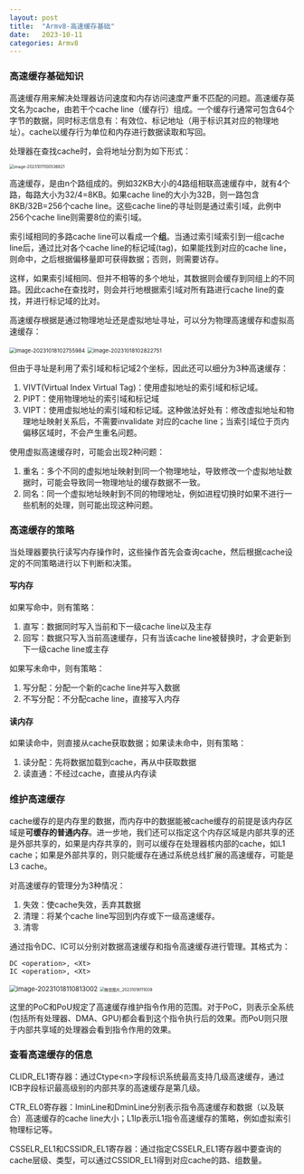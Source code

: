 ```yaml
---
layout: post
title:  "Armv8-高速缓存基础"
date:   2023-10-11 
categories: Armv8
---
```

### 高速缓存基础知识

高速缓存用来解决处理器访问速度和内存访问速度严重不匹配的问题。高速缓存英文名为cache，由若干个cache line（缓存行）组成。一个缓存行通常可包含64个字节的数据，同时标志信息有：有效位、标记地址（用于标识其对应的物理地址）。cache以缓存行为单位和内存进行数据读取和写回。

处理器在查找cache时，会将地址分割为如下形式：

<img src="https://mdpics4lgw.oss-cn-beijing.aliyuncs.com/aliyun/202310111005147.png" alt="image-20231011100536821" style="zoom:50%;" />

高速缓存，是由n个路组成的。例如32KB大小的4路组相联高速缓存中，就有4个路，每路大小为32/4=8KB。如果cache line的大小为32B，则一路包含8KB/32B=256个cache line。这些cache line的寻址则是通过索引域，此例中256个cache line则需要8位的索引域。

索引域相同的多路cache line可以看成一个**组**。当通过索引域索引到一组cache line后，通过比对各个cache line的标记域(tag)，如果能找到对应的cache line，则命中，之后根据偏移量即可获得数据；否则，则需要访存。

这样，如果索引域相同、但并不相等的多个地址，其数据则会缓存到同组上的不同路。因此cache在查找时，则会并行地根据索引域对所有路进行cache line的查找，并进行标记域的比对。

高速缓存根据是通过物理地址还是虚拟地址寻址，可以分为物理高速缓存和虚拟高速缓存：

<img src="https://mdpics4lgw.oss-cn-beijing.aliyuncs.com/aliyun/202310181027250.png" alt="image-20231018102755984" style="zoom: 67%;" />

<img src="https://mdpics4lgw.oss-cn-beijing.aliyuncs.com/aliyun/202310181028969.png" alt="image-20231018102822751" style="zoom:67%;" />

但由于寻址是利用了索引域和标记域2个坐标，因此还可以细分为3种高速缓存：

1. VIVT(Virtual Index Virtual Tag)：使用虚拟地址的索引域和标记域。
2. PIPT：使用物理地址的索引域和标记域
3. VIPT：使用虚拟地址的索引域和标记域。这种做法好处有：修改虚拟地址和物理地址映射关系后，不需要invalidate 对应的cache line；当索引域位于页内偏移区域时，不会产生重名问题。



使用虚拟高速缓存时，可能会出现2种问题：

1. 重名：多个不同的虚拟地址映射到同一个物理地址，导致修改一个虚拟地址数据时，可能会导致同一物理地址的缓存数据不一致。
2. 同名：同一个虚拟地址映射到不同的物理地址，例如进程切换时如果不进行一些机制的处理，则可能出现这种问题。

### 高速缓存的策略

当处理器要执行读写内存操作时，这些操作首先会查询cache，然后根据cache设定的不同策略进行以下判断和决策。

#### 写内存

如果写命中，则有策略：

1. 直写：数据同时写入当前和下一级cache line以及主存
2. 回写：数据只写入当前高速缓存，只有当该cache line被替换时，才会更新到下一级cache line或主存

如果写未命中，则有策略：

1. 写分配：分配一个新的cache line并写入数据
2. 不写分配：不分配cache line，直接写入内存

#### 读内存

如果读命中，则直接从cache获取数据；如果读未命中，则有策略：

1. 读分配：先将数据加载到cache，再从中获取数据
2. 读直通：不经过cache，直接从内存读

### 维护高速缓存

cache缓存的是内存里的数据，而内存中的数据能被cache缓存的前提是该内存区域是**可缓存的普通内存**。进一步地，我们还可以指定这个内存区域是内部共享的还是外部共享的，如果是内存共享的，则可以缓存在处理器核内部的cache，如L1 cache；如果是外部共享的，则只能缓存在通过系统总线扩展的高速缓存，可能是L3 cache。

对高速缓存的管理分为3种情况：

1. 失效：使cache失效，丢弃其数据
2. 清理：将某个cache line写回到内存或下一级高速缓存。
3. 清零

通过指令DC、IC可以分别对数据高速缓存和指令高速缓存进行管理。其格式为：

```
DC <operation>, <Xt>
IC <operation>, <Xt>
```

<img src="https://mdpics4lgw.oss-cn-beijing.aliyuncs.com/aliyun/202310181108211.png" alt="image-20231018110813002" style="zoom:80%;" />

<img src="https://mdpics4lgw.oss-cn-beijing.aliyuncs.com/aliyun/202310181110302.png" alt="微信图片_20231018111009" style="zoom: 50%;" />

这里的PoC和PoU规定了高速缓存维护指令作用的范围。对于PoC，则表示全系统(包括所有处理器、DMA、GPU)都会看到这个指令执行后的效果。而PoU则只限于内部共享域的处理器会看到指令作用的效果。

### 查看高速缓存的信息

CLIDR_EL1寄存器：通过Ctype<n\>字段标识系统最高支持几级高速缓存，通过ICB字段标识最高级别的内部共享的高速缓存是第几级。

CTR_EL0寄存器：IminLine和DminLine分别表示指令高速缓存和数据（以及联合）高速缓存的cache line大小；L1Ip表示L1指令高速缓存的策略，例如虚拟索引物理标记等。

CSSELR_EL1和CSSIDR_EL1寄存器：通过指定CSSELR_EL1寄存器中要查询的cache层级、类型，可以通过CSSIDR_EL1得到对应cache的路、组数量。